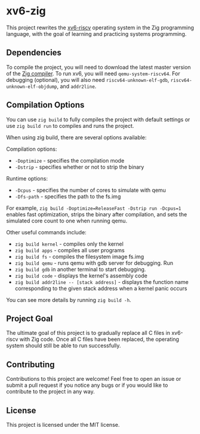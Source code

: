 # xv6-zig

This project rewrites the [xv6-riscv](https://github.com/mit-pdos/xv6-riscv) operating system in the Zig programming language, with the goal of learning and practicing systems programming.

## Dependencies

To compile the project, you will need to download the latest master version of the [Zig compiler](https://ziglang.org/download/). To run xv6, you will need `qemu-system-riscv64`. For debugging (optional), you will also need `riscv64-unknown-elf-gdb`, `riscv64-unknown-elf-objdump`, and `addr2line`.

## Compilation Options

You can use `zig build` to fully compiles the project with default settings or use `zig build run` to compiles and runs the project.

When using zig build, there are several options available:

Compilation options:

- `-Doptimize` - specifies the compilation mode
- `-Dstrip` - specifies whether or not to strip the binary

Runtime options:

- `-Dcpus` - specifies the number of cores to simulate with qemu
- `-Dfs-path` - specifies the path to the fs.img

For example, `zig build -Doptimize=ReleaseFast -Dstrip run -Dcpus=1` enables fast optimization, strips the binary after compilation, and sets the simulated core count to one when running qemu.

Other useful commands include:

- `zig build kernel` - compiles only the kernel
- `zig build apps` - compiles all user programs
- `zig build fs` - compiles the filesystem image fs.img
- `zig build qemu` - runs qemu with gdb server for debugging. Run
- `zig build gdb` in another terminal to start debugging.
- `zig build code` - displays the kernel's assembly code
- `zig build addr2line -- [stack address]` - displays the function name corresponding to the given stack address when a kernel panic occurs

You can see more details by running `zig build -h`.

## Project Goal
The ultimate goal of this project is to gradually replace all C files in xv6-riscv with Zig code. Once all C files have been replaced, the operating system should still be able to run successfully.

## Contributing
Contributions to this project are welcome! Feel free to open an issue or submit a pull request if you notice any bugs or if you would like to contribute to the project in any way.

## License
This project is licensed under the MIT license.
